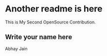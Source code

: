 # Another readme is here

This is My Second OpenSource Contribution.

## Write your name here

Abhay Jain
